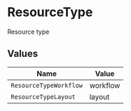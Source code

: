 # ResourceType

Resource type


## Values

| Name                   | Value                  |
| ---------------------- | ---------------------- |
| `ResourceTypeWorkflow` | workflow               |
| `ResourceTypeLayout`   | layout                 |